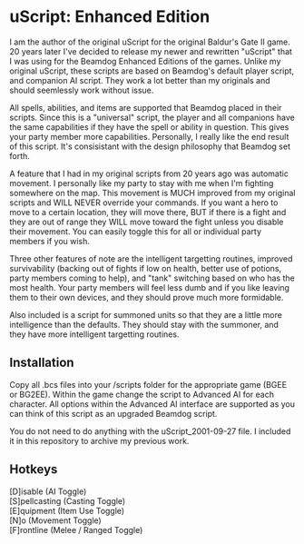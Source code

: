 # uScript: Enhanced Edition

I am the author of the original uScript for the original Baldur's Gate II game.  20 years later I've decided to release my newer and rewritten "uScript" that I was using for the Beamdog Enhanced Editions of the games.  Unlike my original uScript, these scripts are based on Beamdog's default player script, and companion AI script.  They work a lot better than my originals and should seemlessly work without issue.

All spells, abilities, and items are supported that Beamdog placed in their scripts.  Since this is a "universal" script, the player and all companions have the same capabilities if they have the spell or ability in question.  This gives your party member more capabilities.  Personally, I really like the end result of this script.  It's consisistant with the design philosophy that Beamdog set forth.

A feature that I had in my original scripts from 20 years ago was automatic movement.  I personally like my party to stay with me when I'm fighting somewhere on the map.  This movement is MUCH improved from my original scripts and WILL NEVER override your commands.  If you want a hero to move to a certain location, they will move there, BUT if there is a fight and they are out of range they WILL move toward the fight unless you disable their movement.  You can easily toggle this for all or individual party members if you wish.

Three other features of note are the intelligent targetting routines, improved survivability (backing out of fights if low on health, better use of potions, party members coming to help), and "tank" switching based on who has the most health.  Your party members will feel less dumb and if you like leaving them to their own devices, and they should prove much more formidable.

Also included is a script for summoned units so that they are a little more intelligence than the defaults.  They should stay with the summoner, and they have more intelligent targetting routines.

## Installation

Copy all .bcs files into your /scripts folder for the appropriate game (BGEE or BG2EE).  Within the game change the script to Advanced AI for each character.  All options within the Advanced AI interface are supported as you can think of this script as an upgraded Beamdog script.

You do not need to do anything with the uScript_2001-09-27 file.  I included it in this repository to archive my previous work.

## Hotkeys

[D]isable (AI Toggle)  
[S]pellcasting (Casting Toggle)  
[E]quipment (Item Use Toggle)  
[N]o (Movement Toggle)  
[F]rontline (Melee / Ranged Toggle)
